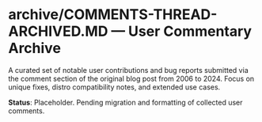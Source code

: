 # archive/COMMENTS-THREAD-ARCHIVED.MD — User Commentary Archive

A curated set of notable user contributions and bug reports submitted via the comment section of the original blog post from 2006 to 2024. Focus on unique fixes, distro compatibility notes, and extended use cases.

**Status**: Placeholder. Pending migration and formatting of collected user comments.
